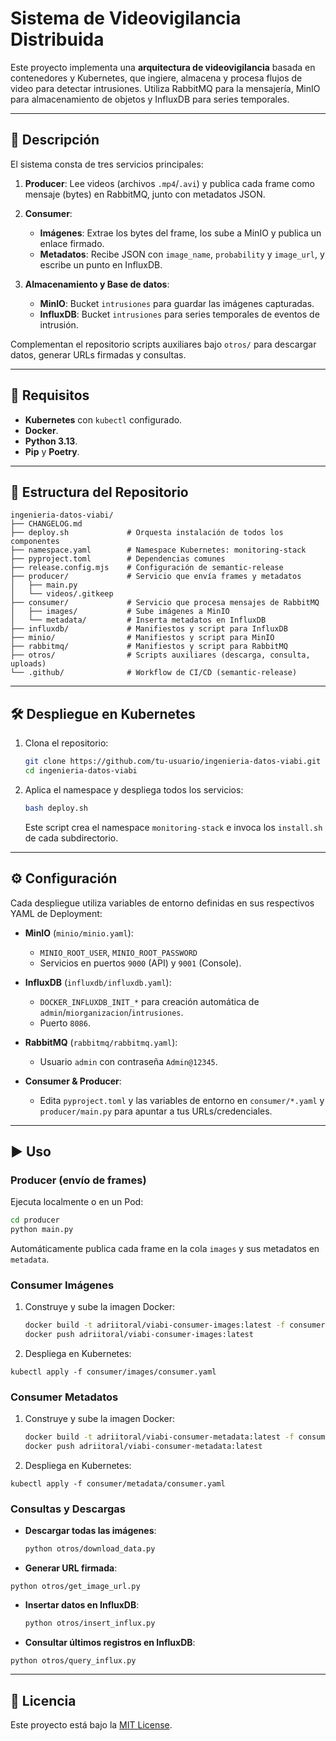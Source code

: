 # Sistema de Videovigilancia Distribuida

Este proyecto implementa una **arquitectura de videovigilancia** basada en contenedores y Kubernetes, que ingiere, almacena y procesa flujos de video para detectar intrusiones. Utiliza RabbitMQ para la mensajería, MinIO para almacenamiento de objetos y InfluxDB para series temporales.

---

## 📖 Descripción

El sistema consta de tres servicios principales:

1. **Producer**: Lee videos (archivos `.mp4`/`.avi`) y publica cada frame como mensaje (bytes) en RabbitMQ, junto con metadatos JSON.
2. **Consumer**:

   * **Imágenes**: Extrae los bytes del frame, los sube a MinIO y publica un enlace firmado.
   * **Metadatos**: Recibe JSON con `image_name`, `probability` y `image_url`, y escribe un punto en InfluxDB.
3. **Almacenamiento y Base de datos**:

   * **MinIO**: Bucket `intrusiones` para guardar las imágenes capturadas.
   * **InfluxDB**: Bucket `intrusiones` para series temporales de eventos de intrusión.

Complementan el repositorio scripts auxiliares bajo `otros/` para descargar datos, generar URLs firmadas y consultas.

---

## 🚀 Requisitos

* **Kubernetes** con `kubectl` configurado.
* **Docker**.
* **Python 3.13**.
* **Pip** y **Poetry**.

---

## 📂 Estructura del Repositorio

```
ingenieria-datos-viabi/
├── CHANGELOG.md
├── deploy.sh             # Orquesta instalación de todos los componentes
├── namespace.yaml        # Namespace Kubernetes: monitoring-stack
├── pyproject.toml        # Dependencias comunes
├── release.config.mjs    # Configuración de semantic-release
├── producer/             # Servicio que envía frames y metadatos
│   ├── main.py
│   └── videos/.gitkeep
├── consumer/             # Servicio que procesa mensajes de RabbitMQ
│   ├── images/           # Sube imágenes a MinIO
│   └── metadata/         # Inserta metadatos en InfluxDB
├── influxdb/             # Manifiestos y script para InfluxDB
├── minio/                # Manifiestos y script para MinIO
├── rabbitmq/             # Manifiestos y script para RabbitMQ
├── otros/                # Scripts auxiliares (descarga, consulta, uploads)
└── .github/              # Workflow de CI/CD (semantic-release)
```

---

## 🛠️ Despliegue en Kubernetes

1. Clona el repositorio:

   ```bash
   git clone https://github.com/tu-usuario/ingenieria-datos-viabi.git
   cd ingenieria-datos-viabi
   ```

2. Aplica el namespace y despliega todos los servicios:

   ```bash
   bash deploy.sh
   ```

   Este script crea el namespace `monitoring-stack` e invoca los `install.sh` de cada subdirectorio.

---

## ⚙️ Configuración

Cada despliegue utiliza variables de entorno definidas en sus respectivos YAML de Deployment:

* **MinIO** (`minio/minio.yaml`):

  * `MINIO_ROOT_USER`, `MINIO_ROOT_PASSWORD`
  * Servicios en puertos `9000` (API) y `9001` (Console).

* **InfluxDB** (`influxdb/influxdb.yaml`):

  * `DOCKER_INFLUXDB_INIT_*` para creación automática de `admin`/`miorganizacion`/`intrusiones`.
  * Puerto `8086`.

* **RabbitMQ** (`rabbitmq/rabbitmq.yaml`):

  * Usuario `admin` con contraseña `Admin@12345`.

* **Consumer & Producer**:

  * Edita `pyproject.toml` y las variables de entorno en `consumer/*.yaml` y `producer/main.py` para apuntar a tus URLs/credenciales.

---

## ▶️ Uso

### Producer (envío de frames)

Ejecuta localmente o en un Pod:

```bash
cd producer
python main.py
```

Automáticamente publica cada frame en la cola `images` y sus metadatos en `metadata`.

### Consumer Imágenes

1. Construye y sube la imagen Docker:

   ```bash
   docker build -t adriitoral/viabi-consumer-images:latest -f consumer/images/Dockerfile .
   docker push adriitoral/viabi-consumer-images:latest
   ```
2. &#x20;Despliega en Kubernetes:

```
kubectl apply -f consumer/images/consumer.yaml
```

### Consumer Metadatos

1. Construye y sube la imagen Docker:

   ```bash
   docker build -t adriitoral/viabi-consumer-metadata:latest -f consumer/metadata/Dockerfile .
   docker push adriitoral/viabi-consumer-metadata:latest
   ```
2. &#x20;Despliega en Kubernetes:

```
kubectl apply -f consumer/metadata/consumer.yaml
```

### Consultas y Descargas

* **Descargar todas las imágenes**:

  ```bash
  python otros/download_data.py
  ```
* &#x20;**Generar URL firmada**:

```
python otros/get_image_url.py
```

* **Insertar datos en InfluxDB**:

  ```bash
  python otros/insert_influx.py
  ```
* &#x20;**Consultar últimos registros en InfluxDB**:

```
python otros/query_influx.py
```

---

## 📄 Licencia

Este proyecto está bajo la [MIT License](LICENSE).
